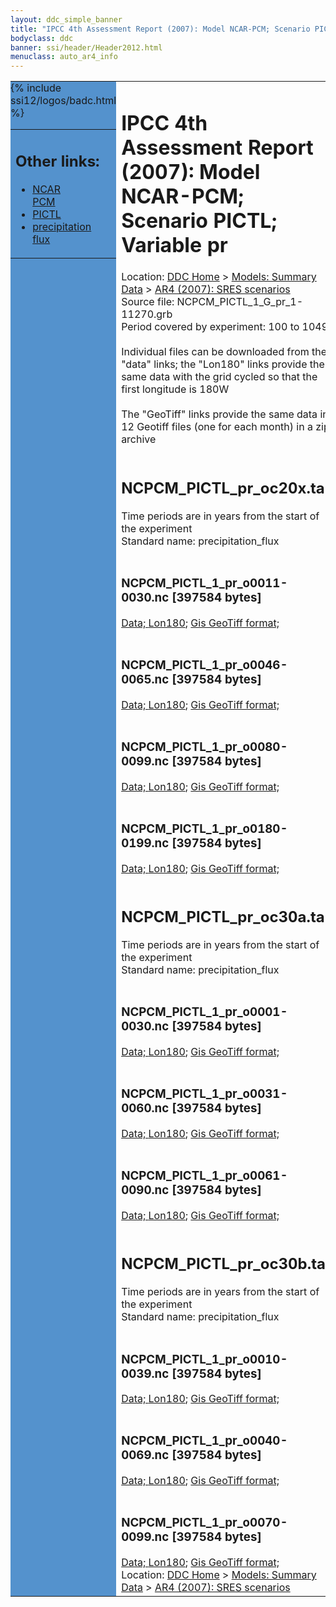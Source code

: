 ```yaml
---
layout: ddc_simple_banner
title: "IPCC 4th Assessment Report (2007): Model NCAR-PCM; Scenario PICTL; Variable pr"
bodyclass: ddc
banner: ssi/header/Header2012.html
menuclass: auto_ar4_info
---
```



<table width="100%" border="0" cellspacing="0" cellpadding="0" style="border-collapse: collapse;">
<tr style="margin:0;padding:0;border:0;">
<td style="margin:0;padding:0;border:0;height:1pt;width:150pt;background:#5492CD;" valign="top" >

<div id="lh-col2" class="auto_ar4_info">
<table class="menumain" bgcolor="#5492CD" cellspacing="0" width="100%" border="0">
<tr><td>
<h2> Other links:</h2>
<ul>
<li><a href="/auto/ar4/model-NCAR-PCM.html">NCAR<br/>PCM</a></li>
<li><a href="/auto/ar4/scenario-PICTL.html">PICTL</a></li>
<li><a href="/auto/ar4/var-precipitation_flux.html">precipitation flux</a></li>
</ul>
</td></tr>
{% include ssi12/logos/badc.html %}
</table>
</div>
</td>
<td><h1>IPCC 4th Assessment Report (2007): Model NCAR-PCM; Scenario PICTL; Variable pr</h1>

<!-- Breadcrumb1 -->
<div id="breadcrumb1" align="left">
Location: <a href="/index.html">DDC Home</a> > <a href="/sim/gcm_clim/">Models: Summary Data</a>
> <a href="/sim/gcm_clim/SRES_AR4/index.html">AR4 (2007): SRES scenarios</a>
</div>
<!-- End of Breadcrumb1 -->Source file: NCPCM_PICTL_1_G_pr_1-11270.grb
<br/>
Period covered by experiment: 100 to 1049<br/>
<br/>Individual files can be downloaded from the "data" links; the "Lon180" links provide the same data
         with the grid cycled so that the first longitude is 180W<br/>
<br/>The "GeoTiff" links provide the same data in 12 Geotiff files (one for each month)
          in a zip archive<br/>
<br/><h2>NCPCM_PICTL_pr_oc20x.tar</h2>
Time periods are in years from the start of the experiment<br/>
Standard name: precipitation_flux<br>
<br/><h3>NCPCM_PICTL_1_pr_o0011-0030.nc [397584 bytes]</h3>
<a href="/cgi-bin/downl/ar4_nc/pr/NCPCM_PICTL_1_pr_o0011-0030.nc">Data; </a><a href="/cgi-bin/downl/ar4_nc/pr/NCPCM_PICTL_1_pr_o0011-0030.cyto180.nc"> Lon180</a>; <a href="/cgi-bin/downl/ar4_tif/pr/NCPCM_PICTL_1_pr_o0011-0030.zip">Gis GeoTiff format; </a><br/>
<br/><h3>NCPCM_PICTL_1_pr_o0046-0065.nc [397584 bytes]</h3>
<a href="/cgi-bin/downl/ar4_nc/pr/NCPCM_PICTL_1_pr_o0046-0065.nc">Data; </a><a href="/cgi-bin/downl/ar4_nc/pr/NCPCM_PICTL_1_pr_o0046-0065.cyto180.nc"> Lon180</a>; <a href="/cgi-bin/downl/ar4_tif/pr/NCPCM_PICTL_1_pr_o0046-0065.zip">Gis GeoTiff format; </a><br/>
<br/><h3>NCPCM_PICTL_1_pr_o0080-0099.nc [397584 bytes]</h3>
<a href="/cgi-bin/downl/ar4_nc/pr/NCPCM_PICTL_1_pr_o0080-0099.nc">Data; </a><a href="/cgi-bin/downl/ar4_nc/pr/NCPCM_PICTL_1_pr_o0080-0099.cyto180.nc"> Lon180</a>; <a href="/cgi-bin/downl/ar4_tif/pr/NCPCM_PICTL_1_pr_o0080-0099.zip">Gis GeoTiff format; </a><br/>
<br/><h3>NCPCM_PICTL_1_pr_o0180-0199.nc [397584 bytes]</h3>
<a href="/cgi-bin/downl/ar4_nc/pr/NCPCM_PICTL_1_pr_o0180-0199.nc">Data; </a><a href="/cgi-bin/downl/ar4_nc/pr/NCPCM_PICTL_1_pr_o0180-0199.cyto180.nc"> Lon180</a>; <a href="/cgi-bin/downl/ar4_tif/pr/NCPCM_PICTL_1_pr_o0180-0199.zip">Gis GeoTiff format; </a><br/>
<br/><h2>NCPCM_PICTL_pr_oc30a.tar</h2>
Time periods are in years from the start of the experiment<br/>
Standard name: precipitation_flux<br>
<br/><h3>NCPCM_PICTL_1_pr_o0001-0030.nc [397584 bytes]</h3>
<a href="/cgi-bin/downl/ar4_nc/pr/NCPCM_PICTL_1_pr_o0001-0030.nc">Data; </a><a href="/cgi-bin/downl/ar4_nc/pr/NCPCM_PICTL_1_pr_o0001-0030.cyto180.nc"> Lon180</a>; <a href="/cgi-bin/downl/ar4_tif/pr/NCPCM_PICTL_1_pr_o0001-0030.zip">Gis GeoTiff format; </a><br/>
<br/><h3>NCPCM_PICTL_1_pr_o0031-0060.nc [397584 bytes]</h3>
<a href="/cgi-bin/downl/ar4_nc/pr/NCPCM_PICTL_1_pr_o0031-0060.nc">Data; </a><a href="/cgi-bin/downl/ar4_nc/pr/NCPCM_PICTL_1_pr_o0031-0060.cyto180.nc"> Lon180</a>; <a href="/cgi-bin/downl/ar4_tif/pr/NCPCM_PICTL_1_pr_o0031-0060.zip">Gis GeoTiff format; </a><br/>
<br/><h3>NCPCM_PICTL_1_pr_o0061-0090.nc [397584 bytes]</h3>
<a href="/cgi-bin/downl/ar4_nc/pr/NCPCM_PICTL_1_pr_o0061-0090.nc">Data; </a><a href="/cgi-bin/downl/ar4_nc/pr/NCPCM_PICTL_1_pr_o0061-0090.cyto180.nc"> Lon180</a>; <a href="/cgi-bin/downl/ar4_tif/pr/NCPCM_PICTL_1_pr_o0061-0090.zip">Gis GeoTiff format; </a><br/>
<br/><h2>NCPCM_PICTL_pr_oc30b.tar</h2>
Time periods are in years from the start of the experiment<br/>
Standard name: precipitation_flux<br>
<br/><h3>NCPCM_PICTL_1_pr_o0010-0039.nc [397584 bytes]</h3>
<a href="/cgi-bin/downl/ar4_nc/pr/NCPCM_PICTL_1_pr_o0010-0039.nc">Data; </a><a href="/cgi-bin/downl/ar4_nc/pr/NCPCM_PICTL_1_pr_o0010-0039.cyto180.nc"> Lon180</a>; <a href="/cgi-bin/downl/ar4_tif/pr/NCPCM_PICTL_1_pr_o0010-0039.zip">Gis GeoTiff format; </a><br/>
<br/><h3>NCPCM_PICTL_1_pr_o0040-0069.nc [397584 bytes]</h3>
<a href="/cgi-bin/downl/ar4_nc/pr/NCPCM_PICTL_1_pr_o0040-0069.nc">Data; </a><a href="/cgi-bin/downl/ar4_nc/pr/NCPCM_PICTL_1_pr_o0040-0069.cyto180.nc"> Lon180</a>; <a href="/cgi-bin/downl/ar4_tif/pr/NCPCM_PICTL_1_pr_o0040-0069.zip">Gis GeoTiff format; </a><br/>
<br/><h3>NCPCM_PICTL_1_pr_o0070-0099.nc [397584 bytes]</h3>
<a href="/cgi-bin/downl/ar4_nc/pr/NCPCM_PICTL_1_pr_o0070-0099.nc">Data; </a><a href="/cgi-bin/downl/ar4_nc/pr/NCPCM_PICTL_1_pr_o0070-0099.cyto180.nc"> Lon180</a>; <a href="/cgi-bin/downl/ar4_tif/pr/NCPCM_PICTL_1_pr_o0070-0099.zip">Gis GeoTiff format; </a><br/>
<!-- Breadcrumb2 -->
<div id="breadcrumb2" align="left">
Location: <a href="/index.html">DDC Home</a> > <a href="/sim/gcm_clim/">Models: Summary Data</a>
> <a href="/sim/gcm_clim/SRES_AR4/index.html">AR4 (2007): SRES scenarios</a>
</div>
<!-- End of Breadcrumb2 --></td></tr></table>
